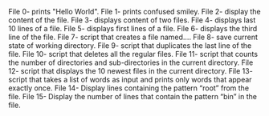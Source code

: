 File 0- prints "Hello World".
File 1- prints confused smiley.
File 2- display the content of the file.
File 3- displays content of two files.
File 4- displays last 10 lines of a file.
File 5- displays first lines of a file.
File 6- displays the third line of the file.
File 7- script that creates a file named....
File 8- save current state of working directory.
File 9- script that duplicates the last line of the file.
File 10- script that deletes all the regular files.
File 11- script that counts the number of directories and sub-directories in the current directory.
File 12- script that displays the 10 newest files in the current directory.
File 13- script that takes a list of words as input and prints only words that appear exactly once.
File 14- Display lines containing the pattern “root” from the file.
File 15- Display the number of lines that contain the pattern “bin” in the file.

 
